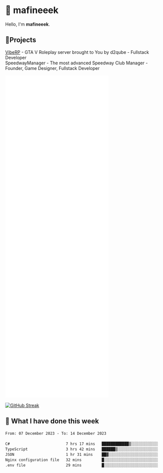 # 👋 mafineeek
Hello, I'm **mafineeek**.

## 📝Projects

[VibeRP](https://v-rp.pl) - GTA V Roleplay server brought to You by d2qube - Fullstack Developer<br/>
SpeedwayManager - The most advanced Speedway Club Manager - Founder, Game Designer, Fullstack Developer


![](./github-metrics.svg)

[![GitHub Streak](https://streak-stats.demolab.com/?user=mafineeek)](https://git.io/streak-stats)

## 📰 What I have done this week
<!--START_SECTION:waka-->

```txt
From: 07 December 2023 - To: 14 December 2023

C#                         7 hrs 17 mins   ████████████▒░░░░░░░░░░░░   49.86 %
TypeScript                 3 hrs 42 mins   ██████▒░░░░░░░░░░░░░░░░░░   25.35 %
JSON                       1 hr 31 mins    ██▓░░░░░░░░░░░░░░░░░░░░░░   10.37 %
Nginx configuration file   32 mins         █░░░░░░░░░░░░░░░░░░░░░░░░   03.65 %
.env file                  29 mins         █░░░░░░░░░░░░░░░░░░░░░░░░   03.39 %
```

<!--END_SECTION:waka-->
